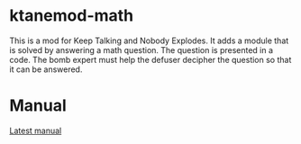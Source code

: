 # ktanemod-math
This is a mod for Keep Talking and Nobody Explodes. It adds a module that is solved by answering a math question. The question is presented in a code. The bomb expert must help the defuser decipher the question so that it can be answered.

# Manual
<a href="https://rawgit.com/timtmok/ktanemod-math/master/Manual/Math.html">Latest manual</a>
